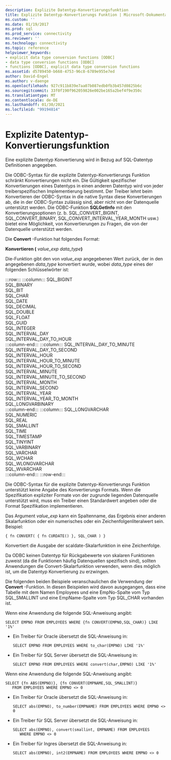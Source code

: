 ```yaml
---
description: Explizite Datentyp-Konvertierungsfunktion
title: Explizite Datentyp-Konvertierungs Funktion | Microsoft-Dokumentation
ms.custom: ''
ms.date: 01/19/2017
ms.prod: sql
ms.prod_service: connectivity
ms.reviewer: ''
ms.technology: connectivity
ms.topic: reference
helpviewer_keywords:
- explicit data type conversion functions [ODBC]
- data type conversion functions [ODBC]
- functions [ODBC], explicit data type conversion functions
ms.assetid: d5789450-b668-4753-96c8-6789e955e7ed
author: David-Engel
ms.author: v-daenge
ms.openlocfilehash: 927c911b839e7aa07b087edb0fb3b457d0825b6c
ms.sourcegitcommit: 33f0f190f962059826e002be165a2bef4f9e350c
ms.translationtype: MT
ms.contentlocale: de-DE
ms.lasthandoff: 01/30/2021
ms.locfileid: "99194814"
---
```

# <a name="explicit-data-type-conversion-function"></a>Explizite Datentyp-Konvertierungsfunktion
Eine explizite Datentyp Konvertierung wird in Bezug auf SQL-Datentyp Definitionen angegeben.  
  
 Die ODBC-Syntax für die explizite Datentyp-Konvertierungs Funktion schränkt Konvertierungen nicht ein. Die Gültigkeit spezifischer Konvertierungen eines Datentyps in einen anderen Datentyp wird von jeder treiberspezifischen Implementierung bestimmt. Der Treiber lehnt beim Konvertieren der ODBC-Syntax in die native Syntax diese Konvertierungen ab, die in der ODBC-Syntax zulässig sind, aber nicht von der Datenquelle unterstützt werden. Die ODBC-Funktion **SQLGetInfo** mit den Konvertierungsoptionen (z. b. SQL_CONVERT_BIGINT, SQL_CONVERT_BINARY, SQL_CONVERT_INTERVAL_YEAR_MONTH usw.) bietet eine Möglichkeit, von Konvertierungen zu Fragen, die von der Datenquelle unterstützt werden.  
  
 Die **Convert** -Funktion hat folgendes Format:  
  
 **Konvertieren (** _value_exp_ _data_type_**)**  
  
 Die-Funktion gibt den von *value_exp* angegebenen Wert zurück, der in den angegebenen *data_type* konvertiert wurde, wobei *data_type* eines der folgenden Schlüsselwörter ist:  

:::row:::
    :::column:::
        SQL_BIGINT  
        SQL_BINARY  
        SQL_BIT  
        SQL_CHAR  
        SQL_DATE  
        SQL_DECIMAL  
        SQL_DOUBLE  
        SQL_FLOAT  
        SQL_GUID  
        SQL_INTEGER  
        SQL_INTERVAL_DAY  
        SQL_INTERVAL_DAY_TO_HOUR  
    :::column-end:::
    :::column:::
        SQL_INTERVAL_DAY_TO_MINUTE  
        SQL_INTERVAL_DAY_TO_SECOND  
        SQL_INTERVAL_HOUR  
        SQL_INTERVAL_HOUR_TO_MINUTE  
        SQL_INTERVAL_HOUR_TO_SECOND  
        SQL_INTERVAL_MINUTE  
        SQL_INTERVAL_MINUTE_TO_SECOND  
        SQL_INTERVAL_MONTH  
        SQL_INTERVAL_SECOND  
        SQL_INTERVAL_YEAR  
        SQL_INTERVAL_YEAR_TO_MONTH  
        SQL_LONGVARBINARY  
    :::column-end:::
    :::column:::
        SQL_LONGVARCHAR  
        SQL_NUMERIC  
        SQL_REAL  
        SQL_SMALLINT  
        SQL_TIME  
        SQL_TIMESTAMP  
        SQL_TINYINT  
        SQL_VARBINARY  
        SQL_VARCHAR  
        SQL_WCHAR  
        SQL_WLONGVARCHAR  
        SQL_WVARCHAR  
    :::column-end:::
:::row-end:::

 Die ODBC-Syntax für die explizite Datentyp-Konvertierungs Funktion unterstützt keine Angabe des Konvertierungs Formats. Wenn die Spezifikation expliziter Formate von der zugrunde liegenden Datenquelle unterstützt wird, muss ein Treiber einen Standardwert angeben oder die Format Spezifikation implementieren.  
  
 Das Argument *value_exp* kann ein Spaltenname, das Ergebnis einer anderen Skalarfunktion oder ein numerisches oder ein Zeichenfolgenliteralwert sein. Beispiel:  
  
```  
{ fn CONVERT( { fn CURDATE() }, SQL_CHAR ) }  
```  
  
 Konvertiert die Ausgabe der scaldate-Skalarfunktion in eine Zeichenfolge.  
  
 Da ODBC keinen Datentyp für Rückgabewerte von skalaren Funktionen zuweist (da die Funktionen häufig Datenquellen spezifisch sind), sollten Anwendungen die Convert-Skalarfunktion verwenden, wenn dies möglich ist, um die Datentyp Konvertierung zu erzwingen.  
  
 Die folgenden beiden Beispiele veranschaulichen die Verwendung der **Convert** -Funktion. In diesen Beispielen wird davon ausgegangen, dass eine Tabelle mit dem Namen Employees und eine EmpNo-Spalte vom Typ SQL_SMALLINT und eine EmpName-Spalte vom Typ SQL_CHAR vorhanden ist.  
  
 Wenn eine Anwendung die folgende SQL-Anweisung angibt:  
  
```  
SELECT EMPNO FROM EMPLOYEES WHERE {fn CONVERT(EMPNO,SQL_CHAR)} LIKE '1%'  
```  
  
-   Ein Treiber für Oracle übersetzt die SQL-Anweisung in:  
  
    ```  
    SELECT EMPNO FROM EMPLOYEES WHERE to_char(EMPNO) LIKE '1%'  
    ```  
  
-   Ein Treiber für SQL Server übersetzt die SQL-Anweisung in:  
  
    ```  
    SELECT EMPNO FROM EMPLOYEES WHERE convert(char,EMPNO) LIKE '1%'  
    ```  
  
 Wenn eine Anwendung die folgende SQL-Anweisung angibt:  
  
```  
SELECT {fn ABS(EMPNO)}, {fn CONVERT(EMPNAME,SQL_SMALLINT)}  
   FROM EMPLOYEES WHERE EMPNO <> 0  
```  
  
-   Ein Treiber für Oracle übersetzt die SQL-Anweisung in:  
  
    ```  
    SELECT abs(EMPNO), to_number(EMPNAME) FROM EMPLOYEES WHERE EMPNO <> 0  
    ```  
  
-   Ein Treiber für SQL Server übersetzt die SQL-Anweisung in:  
  
    ```  
    SELECT abs(EMPNO), convert(smallint, EMPNAME) FROM EMPLOYEES  
       WHERE EMPNO <> 0  
    ```  
  
-   Ein Treiber für Ingres übersetzt die SQL-Anweisung in:  
  
    ```  
    SELECT abs(EMPNO), int2(EMPNAME) FROM EMPLOYEES WHERE EMPNO <> 0  
    ```
